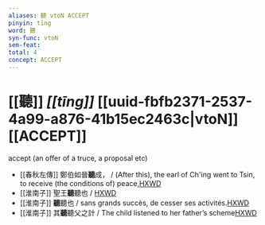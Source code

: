```yaml
---
aliases: 聽 vtoN ACCEPT
pinyin: tīng
word: 聽
syn-func: vtoN
sem-feat: 
total: 4
concept: ACCEPT 
---
```

# [[聽]] *[[tīng]]*  [[uuid-fbfb2371-2537-4a99-a876-41b15ec2463c|vtoN]] [[ACCEPT]]
accept (an offer of a truce, a proposal etc)
 - [[春秋左傳]] 鄭伯如晉**聽**成， / (After this), the earl of Ch'ing went to Tsin, to receive (the conditions of) peace,[HXWD](https://hxwd.org/textview.html?location=KR1e0001_tls_008-268a.26)
 - [[淮南子]] 聖王**聽**聽也 / [HXWD](https://hxwd.org/textview.html?location=KR3j0010_tls_013-11a.42)
 - [[淮南子]] **聽**聽也 / sans grands succès, de cesser ses activités.[HXWD](https://hxwd.org/textview.html?location=KR3j0010_tls_013-35a.4)
 - [[淮南子]] 其**聽**聽父之計 / The child listened to her father’s scheme[HXWD](https://hxwd.org/textview.html?location=KR3j0010_tls_013-36a.9)